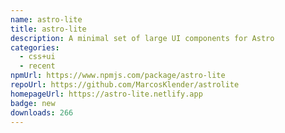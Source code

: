 ```yaml
---
name: astro-lite
title: astro-lite
description: A minimal set of large UI components for Astro
categories:
  - css+ui
  - recent
npmUrl: https://www.npmjs.com/package/astro-lite
repoUrl: https://github.com/MarcosKlender/astrolite
homepageUrl: https://astro-lite.netlify.app
badge: new
downloads: 266
---
```

